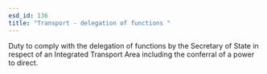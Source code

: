 ```yaml
---
esd_id: 136
title: "Transport - delegation of functions "
---
```


Duty to comply with the delegation of functions by the Secretary of State in respect of an Integrated Transport Area including the conferral of a power to direct. 

